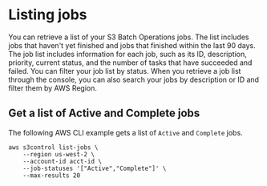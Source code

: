 # Listing jobs<a name="batch-ops-list-jobs"></a>

You can retrieve a list of your S3 Batch Operations jobs\. The list includes jobs that haven't yet finished and jobs that finished within the last 90 days\. The job list includes information for each job, such as its ID, description, priority, current status, and the number of tasks that have succeeded and failed\. You can filter your job list by status\. When you retrieve a job list through the console, you can also search your jobs by description or ID and filter them by AWS Region\.

## Get a list of Active and Complete jobs<a name="batch-ops-example-cli-active-jobs"></a>

The following AWS CLI example gets a list of `Active` and `Complete` jobs\. 

```
aws s3control list-jobs \
    --region us-west-2 \
    --account-id acct-id \
    --job-statuses '["Active","Complete"]' \
    --max-results 20
```

